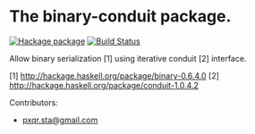 The binary-conduit package.
===========================

[![Hackage package][Hackage Version Image]][Hackage package]
[![Build Status][Build Status Image]][Build Status]

Allow binary serialization [1] using iterative conduit [2] interface.

[1] http://hackage.haskell.org/package/binary-0.6.4.0
[2] http://hackage.haskell.org/package/conduit-1.0.4.2

Contributors:
  * pxqr.sta@gmail.com

[Hackage Version Image]: http://img.shields.io/hackage/v/binary-conduit.svg
[Hackage package]: http://hackage.haskell.org/package/binary-conduit
[Build Status Image]: https://secure.travis-ci.org/qnikst/binary-conduit.svg?branch=master
[Build Status]: https://travis-ci.org/qnikst/conduit-binary.svg
